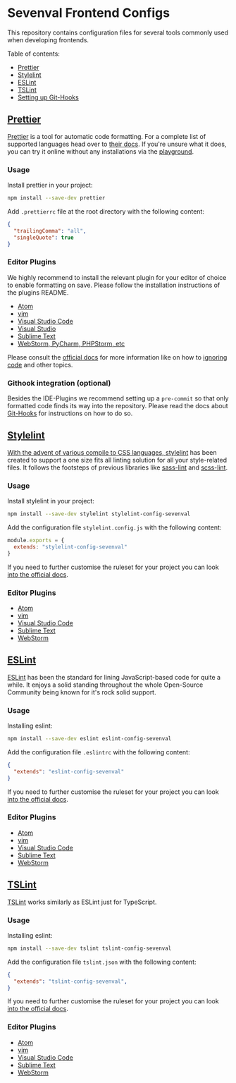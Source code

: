# Sevenval Frontend Configs

This repository contains configuration files for several tools commonly used
when developing frontends.

Table of contents:

- [Prettier](#prettier)
- [Stylelint](#stylelint)
- [ESLint](#eslint)
- [TSLint](#tslint)
- [Setting up Git-Hooks](#githooks)

<a href="#prettier"/>

## Prettier

[Prettier](https://prettier.io/) is a tool for automatic code formatting. For a 
complete list of supported languages head over to [their docs](https://prettier.io/docs/en/language-support.html).
If you're unsure what it does, you can try it online without any installations
via the [playground](https://prettier.io/playground/).

### Usage

Install prettier in your project:

```bash
npm install --save-dev prettier
```

Add `.prettierrc` file at the root directory with the following content:

```json
{
  "trailingComma": "all",
  "singleQuote": true
}
```

### Editor Plugins

We highly recommend to install the relevant plugin for your editor of choice to
enable formatting on save. Please follow the installation instructions of the 
plugins README.

- [Atom](https://github.com/prettier/prettier-atom)
- [vim](https://prettier.io/docs/en/vim.html)
- [Visual Studio Code](https://github.com/prettier/prettier-vscode)
- [Visual Studio](https://github.com/madskristensen/JavaScriptPrettier)
- [Sublime Text](https://packagecontrol.io/packages/JsPrettier)
- [WebStorm, PyCharm, PHPStorm, etc](https://prettier.io/docs/en/webstorm.html)

Please consult the [official docs](https://prettier.io/docs/en/install.html) for more information like on how to [ignoring code](https://prettier.io/docs/en/ignore.html)
and other topics.

### Githook integration (optional)

Besides the IDE-Plugins we recommend setting up a `pre-commit` so that only
formatted code finds its way into the repository. Please read the docs about
[Git-Hooks](#githooks) for instructions on how to do so.

<a href="#stylelint"/>

## Stylelint

With the advent of various compile to CSS languages, [stylelint](https://stylelint.io/) has been created to support a one size fits all linting solution for all your style-related files. It follows the footsteps of previous
libraries like [sass-lint](https://github.com/sasstools/sass-lint)
and [scss-lint](https://github.com/brigade/scss-lint).

### Usage

Install stylelint in your project:

```bash
npm install --save-dev stylelint stylelint-config-sevenval
```

Add the configuration file `stylelint.config.js` with the following content:

```js
module.exports = {
  extends: "stylelint-config-sevenval"
}
```

If you need to further customise the ruleset for your project you can look
[into the official docs](https://stylelint.io/user-guide/configuration/#the-configuration-object).

### Editor Plugins

- [Atom](https://atom.io/packages/linter-stylelint)
- [vim](https://github.com/vim-syntastic/syntastic/blob/master/syntax_checkers/css/stylelint.vim)
- [Visual Studio Code](https://github.com/shinnn/vscode-stylelint)
- [Sublime Text](https://github.com/SublimeLinter/SublimeLinter-stylelint)
- [WebStorm](https://www.jetbrains.com/help/webstorm/using-stylelint-code-quality-tool.html)

<a href="#eslint"/>

## ESLint

[ESLint](https://eslint.org/) has been the standard for lining JavaScript-based
code for quite a while. It enjoys a solid standing throughout the whole 
Open-Source Community being known for it's rock solid support.

### Usage

Installing eslint:

```bash
npm install --save-dev eslint eslint-config-sevenval
```

Add the configuration file `.eslintrc` with the following content:

```json
{
  "extends": "eslint-config-sevenval"
}
```

If you need to further customise the ruleset for your project you can look
[into the official docs](https://eslint.org/docs/user-guide/configuring).

### Editor Plugins

- [Atom](https://atom.io/packages/linter-eslint)
- [vim](https://github.com/vim-syntastic/syntastic/tree/master/syntax_checkers/javascript)
- [Visual Studio Code](https://marketplace.visualstudio.com/items?itemName=dbaeumer.vscode-eslint)
- [Sublime Text](https://github.com/SublimeLinter/SublimeLinter-eslint)
- [WebStorm](https://www.jetbrains.com/help/webstorm/eslint.html)

<a href="#tslint"/>

## TSLint

[TSLint](https://palantir.github.io/tslint/) works similarly as ESLint just for
TypeScript.

### Usage

Installing eslint:

```bash
npm install --save-dev tslint tslint-config-sevenval
```

Add the configuration file `tslint.json` with the following content:

```json
{
  "extends": "tslint-config-sevenval",
}
```

If you need to further customise the ruleset for your project you can look
[into the official docs](https://palantir.github.io/tslint/usage/configuration/).

### Editor Plugins

- [Atom](https://atom.io/packages/linter-tslint)
- [vim](https://github.com/vim-syntastic/syntastic/blob/master/syntax_checkers/typescript/tslint.vim)
- [Visual Studio Code](https://marketplace.visualstudio.com/items?itemName=eg2.tslint)
- [Sublime Text](https://github.com/SublimeLinter/SublimeLinter-tslint)
- [WebStorm](https://www.jetbrains.com/help/webstorm/tslint.html)